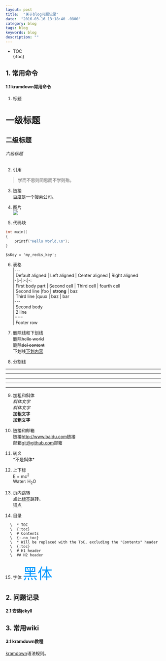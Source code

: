 ```yaml
---
layout: post
title:  "关于blog问题记录"
date:  "2016-03-16 13:18:40 -0800"
category: blog
tags: blog
keywords: blog
description: ""
---  
```


* TOC  
{:toc}  

## 1. 常用命令  
#### 1.1 **kramdown**常用命令  
1. 标题  
  # 一级标题  
  ## 二级标题  
  ###### 六级标题  
  
2. 引用  
  > 学而不思则罔思而不学则殆。  

3. 链接  
[百度](http://www.baidu.com)是一个搜索公司。

4. 图片  
![](https://help.github.com/assets/images/site/invertocat.png)

5. 代码块  
``` cpp
int main()  
{  
    printf("Hello World.\n");  
}
```
`$sKey = 'my_redis_key';`

6. 表格  
|---  
| Default aligned | Left aligned | Center aligned | Right aligned  
|-|:-|:-:|-:  
| First body part | Second cell | Third cell | fourth cell  
| Second line |foo | **strong** | baz  
| Third line |quux | baz | bar  
|---  
| Second body  
| 2 line  
|===  
| Footer row  
  
7. 删除线和下划线  
删除<del>hello world</del>  
删除~~del content~~  
下划线<u>下划内容</u>

8. 分割线  
* * *  
***  
*****  
- - -  
---------------------------------------  
 

9. 加粗和斜体  
*斜体文字*  
_斜体文字_  
**加粗文字**  
__加粗文字__  

10. 链接和邮箱  
  链接<http://www.baidu.com>链接  
  邮箱<git@github.com>邮箱  

11. 转义  
\*不是斜体\*

12. 上下标  
E = mc<sup>2</sup>  
Water: H<sub>2</sub>O  

13. 页内跳转  
点此[标签](#锚点)跳转。  
<a name="锚点" id="锚点">锚点</a>  

14. 目录  
```  
  \  * TOC  
  \  {:toc}  
  \  # Contents   
  \  {:.no_toc}  
  \  * Will be replaced with the ToC, excluding the "Contents" header  
  \  {:toc}  
  \  # H1 header  
  \  ## H2 header  
```  

15. 字体
<font color=#0099ff size=12 face="黑体">黑体</font>
## 2. 问题记录
#### 2.1 安装jekyll


## 3. 常用wiki
#### 3.1 kramdown教程
[kramdown](https://kramdown.gettalong.org/syntax.html)语法规则。
